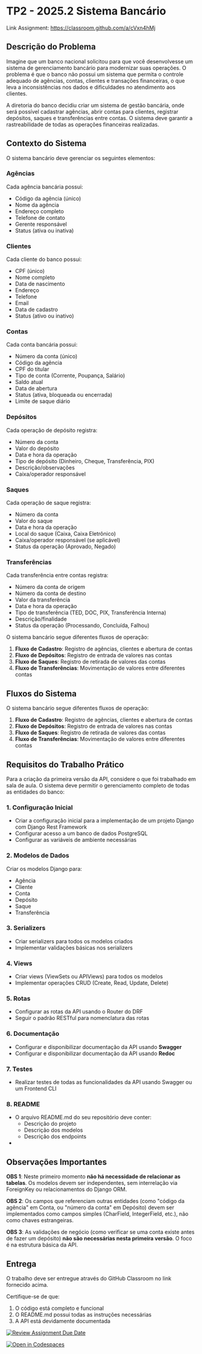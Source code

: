 # TP2 - 2025.2 Sistema Bancário

Link Assignment: https://classroom.github.com/a/cVxn4hMj

## Descrição do Problema

Imagine que um banco nacional solicitou para que você desenvolvesse um sistema de gerenciamento bancário para modernizar suas operações. O problema é que o banco não possui um sistema que permita o controle adequado de agências, contas, clientes e transações financeiras, o que leva a inconsistências nos dados e dificuldades no atendimento aos clientes.

A diretoria do banco decidiu criar um sistema de gestão bancária, onde será possível cadastrar agências, abrir contas para clientes, registrar depósitos, saques e transferências entre contas. O sistema deve garantir a rastreabilidade de todas as operações financeiras realizadas.

## Contexto do Sistema

O sistema bancário deve gerenciar os seguintes elementos:

### Agências

Cada agência bancária possui:

- Código da agência (único)
- Nome da agência
- Endereço completo
- Telefone de contato
- Gerente responsável
- Status (ativa ou inativa)

### Clientes

Cada cliente do banco possui:

- CPF (único)
- Nome completo
- Data de nascimento
- Endereço
- Telefone
- Email
- Data de cadastro
- Status (ativo ou inativo)

### Contas

Cada conta bancária possui:

- Número da conta (único)
- Código da agência
- CPF do titular
- Tipo de conta (Corrente, Poupança, Salário)
- Saldo atual
- Data de abertura
- Status (ativa, bloqueada ou encerrada)
- Limite de saque diário

### Depósitos

Cada operação de depósito registra:

- Número da conta
- Valor do depósito
- Data e hora da operação
- Tipo de depósito (Dinheiro, Cheque, Transferência, PIX)
- Descrição/observações
- Caixa/operador responsável

### Saques

Cada operação de saque registra:

- Número da conta
- Valor do saque
- Data e hora da operação
- Local do saque (Caixa, Caixa Eletrônico)
- Caixa/operador responsável (se aplicável)
- Status da operação (Aprovado, Negado)

### Transferências

Cada transferência entre contas registra:

- Número da conta de origem
- Número da conta de destino
- Valor da transferência
- Data e hora da operação
- Tipo de transferência (TED, DOC, PIX, Transferência Interna)
- Descrição/finalidade
- Status da operação (Processando, Concluída, Falhou)

O sistema bancário segue diferentes fluxos de operação:

1. **Fluxo de Cadastro**: Registro de agências, clientes e abertura de contas
2. **Fluxo de Depósitos**: Registro de entrada de valores nas contas
3. **Fluxo de Saques**: Registro de retirada de valores das contas
4. **Fluxo de Transferências**: Movimentação de valores entre diferentes contas

## Fluxos do Sistema

O sistema bancário segue diferentes fluxos de operação:

1. **Fluxo de Cadastro**: Registro de agências, clientes e abertura de contas
2. **Fluxo de Depósitos**: Registro de entrada de valores nas contas
3. **Fluxo de Saques**: Registro de retirada de valores das contas
4. **Fluxo de Transferências**: Movimentação de valores entre diferentes contas

## Requisitos do Trabalho Prático

Para a criação da primeira versão da API, considere o que foi trabalhado em sala de aula. O sistema deve permitir o gerenciamento completo de todas as entidades do banco:

### 1. Configuração Inicial

- Criar a configuração inicial para a implementação de um projeto Django com Django Rest Framework
- Configurar acesso a um banco de dados PostgreSQL
- Configurar as variáveis de ambiente necessárias

### 2. Modelos de Dados

Criar os modelos Django para:

- Agência
- Cliente
- Conta
- Depósito
- Saque
- Transferência

### 3. Serializers

- Criar serializers para todos os modelos criados
- Implementar validações básicas nos serializers

### 4. Views

- Criar views (ViewSets ou APIViews) para todos os modelos
- Implementar operações CRUD (Create, Read, Update, Delete)

### 5. Rotas

- Configurar as rotas da API usando o Router do DRF
- Seguir o padrão RESTful para nomenclatura das rotas

### 6. Documentação

- Configurar e disponibilizar documentação da API usando **Swagger**
- Configurar e disponibilizar documentação da API usando **Redoc**

### 7. Testes

- Realizar testes de todas as funcionalidades da API usando Swagger ou um Frontend CLI

### 8. README

- O arquivo README.md do seu repositório deve conter:
  - Descrição do projeto
  - Descrição dos modelos
  - Descrição dos endpoints
-

## Observações Importantes

**OBS 1**: Neste primeiro momento **não há necessidade de relacionar as tabelas**. Os modelos devem ser independentes, sem interrelação via ForeignKey ou relacionamentos do Django ORM.

**OBS 2**: Os campos que referenciam outras entidades (como "código da agência" em Conta, ou "número da conta" em Depósito) devem ser implementados como campos simples (CharField, IntegerField, etc.), não como chaves estrangeiras.

**OBS 3**: As validações de negócio (como verificar se uma conta existe antes de fazer um depósito) **não são necessárias nesta primeira versão**. O foco é na estrutura básica da API.

## Entrega

O trabalho deve ser entregue através do GitHub Classroom no link fornecido acima.

Certifique-se de que:

1. O código está completo e funcional
2. O README.md possui todas as instruções necessárias
3. A API está devidamente documentada


[![Review Assignment Due Date](https://classroom.github.com/assets/deadline-readme-button-22041afd0340ce965d47ae6ef1cefeee28c7c493a6346c4f15d667ab976d596c.svg)](https://classroom.github.com/a/cVxn4hMj)

[![Open in Codespaces](https://classroom.github.com/assets/launch-codespace-2972f46106e565e64193e422d61a12cf1da4916b45550586e14ef0a7c637dd04.svg)](https://classroom.github.com/open-in-codespaces?assignment_repo_id=20967354)
